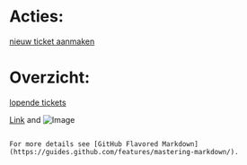 # Acties:
[nieuw ticket aanmaken](nieuwticket.md)

# Overzicht:
[lopende tickets](tester.html)


[Link](url) and ![Image](src)
```

For more details see [GitHub Flavored Markdown](https://guides.github.com/features/mastering-markdown/).
